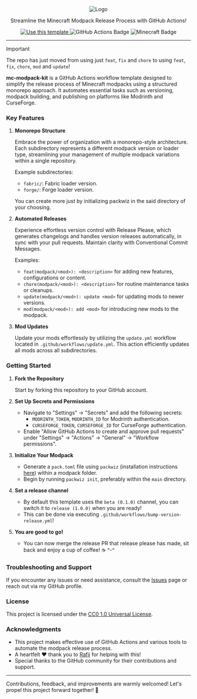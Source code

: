 <div align="center">
  <img src="https://github.com/jh-devv/mc-modpack-kit/assets/122896463/003f8682-7e4f-4797-bdc8-2610a5d505de" alt="Logo">
</div>

<p align="center">Streamline the Minecraft Modpack Release Process with GitHub Actions!</p>

<p align="center">
  <a href="https://github.com/badges/shields/generate">
    <img src="https://img.shields.io/badge/use%20this-template-blue?logo=github&style=for-the-badge" alt="Use this template">
  </a>
  <img src="https://img.shields.io/badge/GitHub%20Actions-2088FF?logo=githubactions&logoColor=fff&style=for-the-badge" alt="GitHub Actions Badge">
  <img src="https://img.shields.io/badge/Minecraft-62B47A?logo=minecraft&logoColor=fff&style=for-the-badge" alt="Minecraft Badge">
</p>

---

> [!IMPORTANT]
> The repo has just moved from using just `feat`, `fix` and `chore` to using `feat`, `fix`, `chore`, `mod` and `update`!

**mc-modpack-kit** is a GitHub Actions workflow template designed to simplify the release process of Minecraft modpacks using a structured monorepo approach. It automates essential tasks such as versioning, modpack building, and publishing on platforms like Modrinth and CurseForge.

### Key Features

1. **Monorepo Structure**

   Embrace the power of organization with a monorepo-style architecture. Each subdirectory represents a different modpack version or loader type, streamlining your management of multiple modpack variations within a single repository.

   Example subdirectories:
   - `fabric/`: Fabric loader version.
   - `forge/`: Forge loader version.

   You can create more just by initializing packwiz in the said directory of your choosing.

2. **Automated Releases**

   Experience effortless version control with Release Please, which generates changelogs and handles version releases automatically, in sync with your pull requests. Maintain clarity with Conventional Commit Messages.

   Examples:
    - `feat(modpack/<mod>): <description>` for adding new features, configurations or content.
    - `chore(modpack/<mod>): <description>` for routine maintenance tasks or cleanups.
    - `update(modpack/<mod>): update <mod>` for updating mods to newer versions.
    - `mod(modpack/<mod>): add <mod>` for introducing new mods to the modpack.
       
4. **Mod Updates**

   Update your mods effortlessly by utilizing the `update.yml` workflow located in `.github/workflows/update.yml`. This action efficiently updates all mods across all subdirectories.

### Getting Started

1. **Fork the Repository**

   Start by forking this repository to your GitHub account.

2. **Set Up Secrets and Permissions**

   - Navigate to "Settings" -> "Secrets" and add the following secrets:
     - `MODRINTH_TOKEN`, `MODRINTH_ID` for Modrinth authentication.
     - `CURSEFORGE_TOKEN`, `CURSEFORGE_ID` for CurseForge authentication.
   - Enable "Allow GitHub Actions to create and approve pull requests" under "Settings" -> "Actions" -> "General" -> "Workflow permissions".

3. **Initialize Your Modpack**

   - Generate a `pack.toml` file using `packwiz` (installation instructions [here](https://packwiz.infra.link/installation/)) within a modpack folder.
   - Begin by running `packwiz init`, preferably within the `main` directory.
  
4. **Set a release channel**
   - By default this template uses the `beta (0.1.0)` channel, you can switch it to `release (1.0.0)` when you are ready!
   - This can be done via executing `.github/workflows/bump-version-release.yml`!

5. **You are good to go!**
   - You can now merge the release PR that release please has made, sit back and enjoy a cup of coffee! ☕ ^-^

### Troubleshooting and Support

If you encounter any issues or need assistance, consult the [Issues](https://github.com/jh-devv/mc-modpack-kit/issues) page or reach out via my GitHub profile.

### License

This project is licensed under the [CC0 1.0 Universal License](LICENSE).

### Acknowledgments

- This project makes effective use of GitHub Actions and various tools to automate the modpack release process.
- A heartfelt ❤️ thank you to [Rafii](https://github.com/Rafii2198) for helping with this!
- Special thanks to the GitHub community for their contributions and support.

---

Contributions, feedback, and improvements are warmly welcomed! Let's propel this project forward together! 🚀
